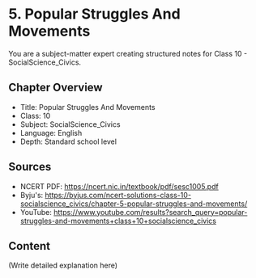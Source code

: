 # 5. Popular Struggles And Movements

You are a subject-matter expert creating structured notes for Class 10 - SocialScience_Civics.

## Chapter Overview
- Title: Popular Struggles And Movements
- Class: 10
- Subject: SocialScience_Civics
- Language: English
- Depth: Standard school level

## Sources
- NCERT PDF: https://ncert.nic.in/textbook/pdf/sesc1005.pdf
- Byju's: https://byjus.com/ncert-solutions-class-10-socialscience_civics/chapter-5-popular-struggles-and-movements/
- YouTube: https://www.youtube.com/results?search_query=popular-struggles-and-movements+class+10+socialscience_civics

## Content
(Write detailed explanation here)
